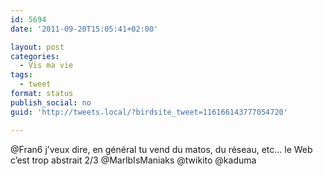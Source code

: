 ```yaml
---
id: 5694
date: '2011-09-20T15:05:41+02:00'

layout: post
categories:
  - Vis ma vie
tags:
  - tweet
format: status
publish_social: no
guid: 'http://tweets.local/?birdsite_tweet=116166143777054720'

---
```


@Fran6 j’veux dire, en général tu vend du matos, du réseau, etc… le Web c’est trop abstrait 2/3 @MarlbIsManiaks @twikito @kaduma